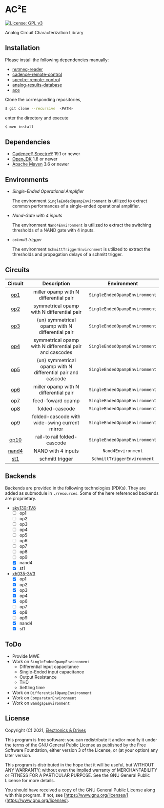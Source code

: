 # AC²E
[![License: GPL v3](https://img.shields.io/badge/License-GPLv3-blue.svg)](https://www.gnu.org/licenses/gpl-3.0) 

Analog Circuit Characterization Library

## Installation

Please install the following dependencies manually:

- [nutmeg-reader](https://github.com/electronics-and-drives/nutmeg-reader) 
- [cadence-remote-control](https://github.com/electronics-and-drives/cadence-remote-control) 
- [spectre-remote-control](https://github.com/electronics-and-drives/spectre-remote-control) 
- [analog-results-database](https://github.com/electronics-and-drives/analog-results-database) 
- [ace](https://github.com/matthschw/ace) 

Clone the corresponding repositories, 
```bash
$ git clone --recursive  <PATH>
```
enter the directory and execute
```bash
$ mvn install
```

## Dependencies

- [Cadence® Spectre®](https://www.cadence.com/ko_KR/home/tools/custom-ic-analog-rf-design/circuit-simulation/spectre-simulation-platform.html) 19.1 or newer
- [OpenJDK](https://openjdk.java.net/) 1.8 or newer 
- [Apache Maven](https://maven.apache.org/) 3.6 or newer

## Environments

- *Single-Ended Operational Amplifier*

  The environment `SingleEndedOpampEnvironment` is utilized to extract
  common performances of a single-ended operational amplifier.

- *Nand-Gate with 4 inputs*

  The environment `Nand4Environment` is utilized to extract
  the switching thresholds of a NAND gate with 4 inputs.

- *schmitt trigger*

  The environment `SchmittTriggerEnvironment` is utilized to extract
  the thresholds and propagation delays of a schmitt trigger.

## Circuits

| Circuit                                                                           | Description                                                 | Environment                       |
| :-------------------------------------------------------------------------------: | :---------------------------------------------------------: | :-------------------------------: |
|  [op1](https://raw.githubusercontent.com/matthschw/ace/main/figures/op1.png)      | miller opamp with N differential pair                       | `SingleEndedOpampEnvironment`     |
|  [op2](https://raw.githubusercontent.com/matthschw/ace/main/figures/op2.png)      | symmetrical opamp with N differential pair                  | `SingleEndedOpampEnvironment`     |
|  [op3](https://raw.githubusercontent.com/matthschw/ace/main/figures/op3.png)      | (un) symmetrical opamp with N differential pair             | `SingleEndedOpampEnvironment`     |
|  [op4](https://raw.githubusercontent.com/matthschw/ace/main/figures/op4.png)      | symmetrical opamp with N differential pair and cascodes     | `SingleEndedOpampEnvironment`     |
|  [op5](https://raw.githubusercontent.com/matthschw/ace/main/figures/op5.png)      | (un) symmetrical opamp with N differential pair and cascode | `SingleEndedOpampEnvironment`     |
|  [op6](https://raw.githubusercontent.com/matthschw/ace/main/figures/op6.png)      | miller opamp with N differential pair                       | `SingleEndedOpampEnvironment`     |
|  [op7](https://raw.githubusercontent.com/matthschw/ace/main/figures/op7.png)      | feed-foward opamp                                           | `SingleEndedOpampEnvironment`     |
|  [op8](https://raw.githubusercontent.com/matthschw/ace/main/figures/op8.png)      | folded-cascode                                              | `SingleEndedOpampEnvironment`     |
|  [op9](https://raw.githubusercontent.com/matthschw/ace/main/figures/op9.png)      | folded-cascode with wide-swing current mirror               | `SingleEndedOpampEnvironment`     |
|  [op10](https://raw.githubusercontent.com/matthschw/ace/main/figures/op10.png)    | rail-to rail folded-cascode                                 | `SingleEndedOpampEnvironment`     |
|  [nand4](https://raw.githubusercontent.com/matthschw/ace/main/figures/nand4.png)  | NAND with 4 inputs                                          | `Nand4Environment`                |
|  [st1](https://raw.githubusercontent.com/matthschw/ace/main/figures/st1.png)      | schmitt trigger                                             | `SchmittTriggerEnvironment`       |

## Backends

Backends are provided in the following technologies (PDKs).
They are added as submodule in `./resources`.
Some of the here referenced backends are proprietary.

- [sky130-1V8](https://github.com/matthschw/ace-sky130-1V8)
  - [ ] op1
  - [ ] op2
  - [ ] op3
  - [ ] op4
  - [ ] op5
  - [ ] op6
  - [ ] op7
  - [ ] op8
  - [ ] op9
  - [x] nand4
  - [x] st1
- [xh035-3V3](https://gitlab-forschung.reutlingen-university.de/eda/ace-xh035-3v3)
  - [x] op1
  - [x] op2
  - [x] op3
  - [x] op4
  - [x] op6
  - [ ] op7
  - [x] op8
  - [ ] op9
  - [x] nand4
  - [x] st1
## ToDo

- Provide MWE
- Work on `SingleEndedOpampEnvironment`
  - Differential input capacitance
  - Single-Ended input capacitance 
  - Output Resistance
  - THD
  - Settling time
- Work on `DifferentialOpampEnvironment`  
- Work on `ComparatorEnvironment`  
- Work on `BandgapEnvironment`  
## License

Copyright (C) 2021, [Electronics & Drives](https://www.electronics-and-drives.de/)

This program is free software: you can redistribute it and/or modify
it under the terms of the GNU General Public License as published by
the Free Software Foundation, either version 3 of the License, or
(at your option) any later version.

This program is distributed in the hope that it will be useful,
but WITHOUT ANY WARRANTY; without even the implied warranty of
MERCHANTABILITY or FITNESS FOR A PARTICULAR PURPOSE.  See the
GNU General Public License for more details.

You should have received a copy of the GNU General Public License
along with this program. If not, see 
[https://www.gnu.org/licenses/](https://www.gnu.org/licenses).